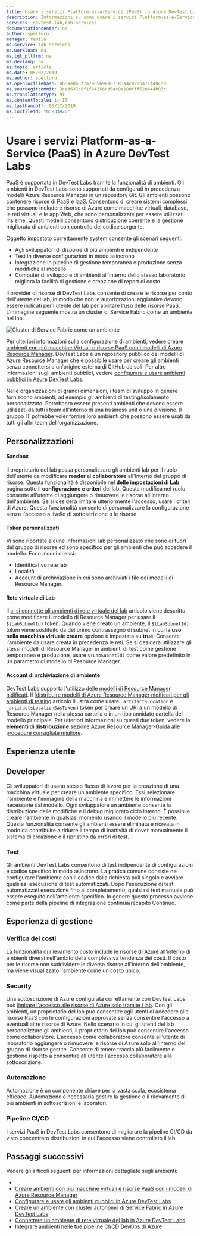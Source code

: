 ```yaml
---
title: Usare i servizi Platform-as-a-Service (PaaS) in Azure DevTest Labs | Microsoft Docs
description: Informazioni su come usare i servizi Platform-as-a-Service (Pass) in Azure DevTest Labs.
services: devtest-lab,lab-services
documentationcenter: na
author: spelluru
manager: femila
ms.service: lab-services
ms.workload: na
ms.tgt_pltfrm: na
ms.devlang: na
ms.topic: article
ms.date: 05/02/2019
ms.author: spelluru
ms.openlocfilehash: 865ae0b3f7a7965698a67183a4c820ba71f49cd8
ms.sourcegitcommit: 3ced637c8f1f24256dd6ac8e180fff62a444b03c
ms.translationtype: MT
ms.contentlocale: it-IT
ms.lasthandoff: 05/17/2019
ms.locfileid: "65833920"
---
```

# <a name="use-platform-as-a-service-paas-services-in-azure-devtest-labs"></a>Usare i servizi Platform-as-a-Service (PaaS) in Azure DevTest Labs
PaaS è supportata in DevTest Labs tramite la funzionalità di ambienti. Gli ambienti in DevTest Labs sono supportati da configurati in precedenza modelli Azure Resource Manager in un repository Git. Gli ambienti possono contenere risorse di PaaS e IaaS. Consentono di creare sistemi complessi che possono includere risorse di Azure come macchine virtuali, database, le reti virtuali e le app Web, che sono personalizzate per essere utilizzati insieme. Questi modelli consentono distribuzione coerente e la gestione migliorata di ambienti con controllo del codice sorgente. 

Oggetto impostato correttamente system consente gli scenari seguenti: 

- Agli sviluppatori di disporre di più ambienti e indipendente
- Test in diverse configurazioni in modo asincrono
- Integrazione in pipeline di gestione temporanea e produzione senza modifiche al modello
- Computer di sviluppo e di ambienti all'interno dello stesso laboratorio migliora la facilità di gestione e creazione di report di costo.  

Il provider di risorse di DevTest Labs consente di creare le risorse per conto dell'utente del lab, in modo che non le autorizzazioni aggiuntive devono essere indicati per l'utente del lab per abilitare l'uso delle risorse PaaS. L'immagine seguente mostra un cluster di Service Fabric come un ambiente nel lab.

![Cluster di Service Fabric come un ambiente](./media/create-environment-service-fabric-cluster/cluster-created.png)

Per ulteriori informazioni sulla configurazione di ambienti, vedere [creare ambienti con più macchine Virtuali e risorse PaaS con i modelli di Azure Resource Manager](devtest-lab-create-environment-from-arm.md). DevTest Labs è un repository pubblico dei modelli di Azure Resource Manager che è possibile usare per creare gli ambienti senza connettersi a un'origine esterna di GitHub da soli. Per altre informazioni sugli ambienti pubblici, vedere [configurare e usare ambienti pubblici in Azure DevTest Labs](devtest-lab-configure-use-public-environments.md).

Nelle organizzazioni di grandi dimensioni, i team di sviluppo in genere forniscono ambienti, ad esempio gli ambienti di testing/isolamento personalizzato. Potrebbero essere presenti ambienti che devono essere utilizzati da tutti i team all'interno di una business unit o una divisione. Il gruppo IT potrebbe voler fornire loro ambienti che possono essere usati da tutti gli altri team dell'organizzazione.  

## <a name="customizations"></a>Personalizzazioni

#### <a name="sandbox"></a>Sandbox 
Il proprietario del lab possa personalizzare gli ambienti lab per il ruolo dell'utente da modificare **reader** al **collaboratore** all'interno del gruppo di risorse. Questa funzionalità è disponibile nel **delle impostazioni di Lab** pagina sotto il **configurazione e criteri** del lab. Questa modifica nel ruolo consente all'utente di aggiungere o rimuovere le risorse all'interno dell'ambiente. Se si desidera limitare ulteriormente l'accesso, usare i criteri di Azure. Questa funzionalità consente di personalizzare la configurazione senza l'accesso a livello di sottoscrizione o le risorse.

#### <a name="custom-tokens"></a>Token personalizzati
Vi sono riportate alcune informazioni lab personalizzato che sono di fuori del gruppo di risorse ed sono specifico per gli ambienti che può accedere il modello. Ecco alcuni di essi: 

- Identificativo rete lab
- Località
- Account di archiviazione in cui sono archiviati i file dei modelli di Resource Manager. 
 
#### <a name="lab-virtual-network"></a>Rete virtuale di Lab
Il [ci si connette gli ambienti di rete virtuale del lab](connect-environment-lab-virtual-network.md) articolo viene descritto come modificare il modello di Resource Manager per usare il `$(LabSubnetId)` token. Quando viene creato un ambiente, il `$(LabSubnetId)` token viene sostituito da del primo contrassegno di subnet in cui la **uso nella macchina virtuale creare** opzione è impostata su **true**. Consente l'ambiente da usare creata in precedenza le reti. Se si desidera utilizzare gli stessi modelli di Resource Manager in ambienti di test come gestione temporanea e produzione, usare `$(LabSubnetId)` come valore predefinito in un parametro di modello di Resource Manager. 

#### <a name="environment-storage-account"></a>Account di archiviazione di ambiente
DevTest Labs supporta l'utilizzo delle [modelli di Resource Manager nidificati](../azure-resource-manager/resource-group-linked-templates.md). Il [[distribuire modelli di Azure Resource Manager nidificati per gli ambienti di testing](deploy-nested-template-environments.md) articolo illustra come usare `_artifactsLocation` e `_artifactsLocationSasToken` i token per creare un URI a un modello di Resource Manager nella stessa cartella o in un tipo annidato cartella del modello principale. Per ulteriori informazioni su questi due token, vedere la **elementi di distribuzione** sezione [Azure Resource Manager-Guida alle procedure consigliate migliore](https://github.com/Azure/azure-quickstart-templates/blob/master/1-CONTRIBUTION-GUIDE/best-practices.md).

## <a name="user-experience"></a>Esperienza utente

## <a name="developer"></a>Developer
Gli sviluppatori di usano stesso flusso di lavoro per la creazione di una macchina virtuale per creare un ambiente specifico. Essi selezionare l'ambiente e l'immagine della macchina e immettere le informazioni necessarie dal modello. Ogni sviluppatore un ambiente consente la distribuzione delle modifiche e il debug migliorato ciclo interno. È possibile creare l'ambiente in qualsiasi momento usando il modello più recente.  Questa funzionalità consente gli ambienti essere eliminata e ricreata in modo da contribuire a ridurre il tempo di inattività di dover manualmente il sistema di creazione o il ripristino da errori di test.  

### <a name="testing"></a>Test
Gli ambienti DevTest Labs consentono di test indipendente di configurazioni e codice specifico in modo asincrono. La pratica comune consiste nel configurare l'ambiente con il codice dalla richiesta pull singolo e avviare qualsiasi esecuzione di test automatizzati. Dopo l'esecuzione di test automatizzati esecuzione fino al completamento, qualsiasi test manuale può essere eseguito nell'ambiente specifico. In genere questo processo avviene come parte della pipeline di integrazione continua/recapito Continuo. 

## <a name="management-experience"></a>Esperienza di gestione

### <a name="cost-tracking"></a>Verifica dei costi
La funzionalità di rilevamento costo include le risorse di Azure all'interno di ambienti diversi nell'ambito della complessiva tendenza dei costi. Il costo per le risorse non suddividere le diverse risorse all'interno dell'ambiente, ma viene visualizzato l'ambiente come un costo unico.

### <a name="security"></a>Security
Una sottoscrizione di Azure configurata correttamente con DevTest Labs può [limitare l'accesso alle risorse di Azure solo tramite i lab](devtest-lab-add-devtest-user.md). Con gli ambienti, un proprietario del lab può consentire agli utenti di accedere alle risorse PaaS con le configurazioni approvate senza consentire l'accesso a eventuali altre risorse di Azure. Nello scenario in cui gli utenti del lab personalizzare gli ambienti, il proprietario del lab può consentire l'accesso come collaboratore. L'accesso come collaboratore consente all'utente di laboratorio aggiungere o rimuovere le risorse di Azure solo all'interno del gruppo di risorse gestite. Consente di tenere traccia più facilmente e gestione rispetto a consentire all'utente l'accesso collaboratore alla sottoscrizione.

### <a name="automation"></a>Automazione
Automazione è un componente chiave per la vasta scala, ecosistema efficace. Automazione è necessaria gestire la gestione o il rilevamento di più ambienti in sottoscrizioni e laboratori.

### <a name="cicd-pipeline"></a>Pipeline CI/CD
I servizi PaaS in DevTest Labs consentono di migliorare la pipeline CI/CD da visto concentrato distribuzioni in cui l'accesso viene controllato il lab.

## <a name="next-steps"></a>Passaggi successivi
Vedere gli articoli seguenti per informazioni dettagliate sugli ambienti: 

- 
- [Creare ambienti con più macchine virtuali e risorse PaaS con i modelli di Azure Resource Manager](devtest-lab-create-environment-from-arm.md)
- [Configurare e usare gli ambienti pubblici in Azure DevTest Labs](devtest-lab-configure-use-public-environments.md)
- [Creare un ambiente con cluster autonomo di Service Fabric in Azure DevTest Labs](create-environment-service-fabric-cluster.md)
- [Connettere un ambiente di rete virtuale del lab in Azure DevTest Labs](connect-environment-lab-virtual-network.md)
- [Integrare ambienti nelle tue pipeline CI/CD DevOps di Azure](integrate-environments-devops-pipeline.md)
 





